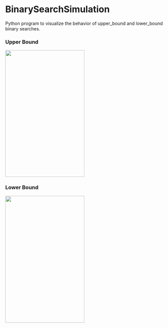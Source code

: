 # BinarySearchSimulation
Python program to visualize the behavior of upper_bound and lower_bound binary searches.

### Upper Bound

<img src="https://lh5.googleusercontent.com/ZSKNbw-Z9E87BFJW3To25iF-4REMRnsgZ2Cd1SeFH20LYv6gbvMk6cO3dQ3EUtiRefwtuKM=w16383" width="250" height="400" />

### Lower Bound

<img src="https://lh3.googleusercontent.com/XHdoeb-ipkm7KNc0L-JCeKZFyg2W9-gOAlT_TZN_Hgzk90bVIO_FDsMbyd9WojNYbSBXodVz=w16383" width="250" height="400" />